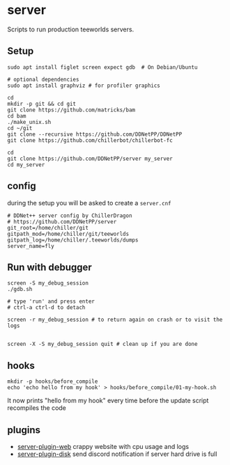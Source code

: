 # server
Scripts to run production teeworlds servers.

## Setup

```
sudo apt install figlet screen expect gdb  # On Debian/Ubuntu

# optional dependencies
sudo apt install graphviz # for profiler graphics

cd
mkdir -p git && cd git
git clone https://github.com/matricks/bam
cd bam
./make_unix.sh
cd ~/git
git clone --recursive https://github.com/DDNetPP/DDNetPP
git clone https://github.com/chillerbot/chillerbot-fc

cd
git clone https://github.com/DDNetPP/server my_server
cd my_server
```

## config

during the setup you will be asked to create a ``server.cnf``

```
# DDNet++ server config by ChillerDragon
# https://github.com/DDNetPP/server
git_root=/home/chiller/git
gitpath_mod=/home/chiller/git/teeworlds
gitpath_log=/home/chiller/.teeworlds/dumps
server_name=fly
```

## Run with debugger

```
screen -S my_debug_session
./gdb.sh

# type 'run' and press enter
# ctrl-a ctrl-d to detach

screen -r my_debug_session # to return again on crash or to visit the logs


screen -X -S my_debug_session quit # clean up if you are done
```

## hooks

```
mkdir -p hooks/before_compile
echo 'echo hello from my hook' > hooks/before_compile/01-my-hook.sh
```

It now prints "hello from my hook" every time before the update script recompiles the code

## plugins

- [server-plugin-web](https://github.com/DDNetPP/server-plugin-web) crappy website with cpu usage and logs
- [server-plugin-disk](https://github.com/DDNetPP/server-plugin-disk) send discord notification if server hard drive is full
